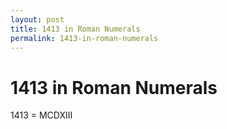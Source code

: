 ```yaml
---
layout: post
title: 1413 in Roman Numerals
permalink: 1413-in-roman-numerals
---
```


# 1413 in Roman Numerals

1413 = MCDXIII

